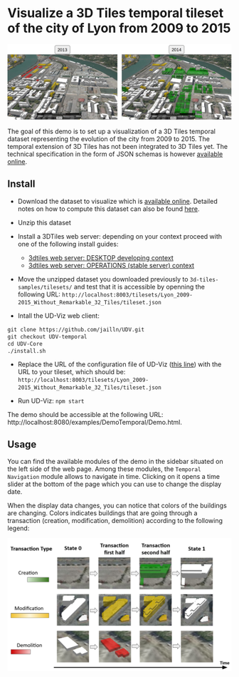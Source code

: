 # Visualize a 3D Tiles temporal tileset of the city of Lyon from 2009 to 2015

![3dTiles Lyon Demo](Images/3DTilesTemporalConfluence.png)

The goal of this demo is to set up a visualization of a 3D Tiles temporal dataset
representing the evolution of the city from 2009 to 2015. The temporal extension
of 3D Tiles has not been integrated to 3D Tiles yet. The technical specification
in the form of JSON schemas is however
[available online](https://doi.org/10.5281/zenodo.3596881).

## Install

* Download the dataset to visualize which is
[available online](https://doi.org/10.5281/zenodo.3596861). Detailed notes on
how to compute this dataset can also be found
[here](../../Computations/ComputeLyonCityEvolution/Readme.md).

* Unzip this dataset

* Install a 3DTiles web server: depending on your context proceed with one of
the following install guides:
  * [3dtiles web server: DESKTOP developing context](../../ExternalComponents/3DTilesSamples/Install3dTilesNodeBasedWebServer.md)
   * [3dtiles web server: OPERATIONS (stable server) context](../../ExternalComponents/ApacheServer/InstallDebianApacheServer.md)

* Move the unzipped dataset you downloaded previously to
`3d-tiles-samples/tilesets/` and test that it is accessible by openning
the following URL:
`http://localhost:8003/tilesets/Lyon_2009-2015_Without_Remarkable_32_Tiles/tileset.json`

* Intall the UD-Viz web client:

````
git clone https://github.com/jailln/UDV.git
git checkout UDV-temporal
cd UDV-Core
./install.sh
````

* Replace the URL of the configuration file of UD-Viz
([this line](https://github.com/jailln/UDV/blob/UDV-temporal/UDV-Core/examples/data/config/generalDemoConfig.json#L20)) with the URL to your tileset, which should be: `http://localhost:8003/tilesets/Lyon_2009-2015_Without_Remarkable_32_Tiles/tileset.json`

* Run UD-Viz: `npm start`

The demo should be accessible at the following URL: http://localhost:8080/examples/DemoTemporal/Demo.html.

## Usage

You can find the available modules of the demo in the sidebar situated on the
left side of the web page. Among these modules, the `Temporal Navigation` module
allows to navigate in time. Clicking on it opens a time slider at the bottom of
the page which you can use to change the display date.

When the display data changes, you can notice that colors of the buildings are
changing. Colors indicates buildings that are going through a transaction
(creation, modification, demolition) according to the following legend:

![Temporal Legend](Images/TemporalLegend.png)

